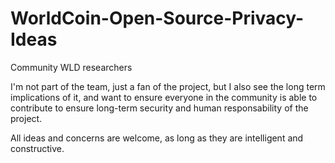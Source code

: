 # WorldCoin-Open-Source-Privacy-Ideas
Community WLD researchers

I'm not part of the team, just a fan of the project, but I also see the long term implications of it, and want to ensure everyone in the community is able to contribute to ensure long-term security and human responsability of the project. 

All ideas and concerns are welcome, as long as they are intelligent and constructive.
